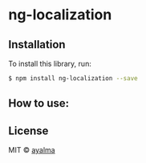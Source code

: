 # ng-localization

## Installation

To install this library, run:

```bash
$ npm install ng-localization --save
```

## How to use:

## License

MIT © [ayalma](mailto:alimohammadi7117@gmail.com)
